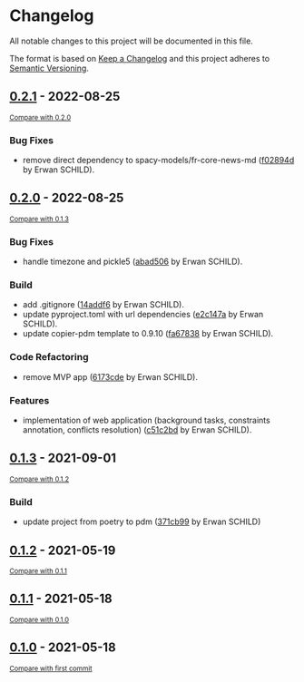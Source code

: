 # Changelog
All notable changes to this project will be documented in this file.

The format is based on [Keep a Changelog](http://keepachangelog.com/en/1.0.0/)
and this project adheres to [Semantic Versioning](http://semver.org/spec/v2.0.0.html).

<!-- insertion marker -->
## [0.2.1](https://github.com/cognitivefactory/interactive-clustering-gui/releases/tag/0.2.1) - 2022-08-25

<small>[Compare with 0.2.0](https://github.com/cognitivefactory/interactive-clustering-gui/compare/0.2.0...0.2.1)</small>

### Bug Fixes
- remove direct dependency to spacy-models/fr-core-news-md ([f02894d](https://github.com/cognitivefactory/interactive-clustering-gui/commit/f02894ddf67a5bc11263706e4561c8f70dfb9bf9) by Erwan SCHILD).


## [0.2.0](https://github.com/cognitivefactory/interactive-clustering-gui/releases/tag/0.2.0) - 2022-08-25

<small>[Compare with 0.1.3](https://github.com/cognitivefactory/interactive-clustering-gui/compare/0.1.3...0.2.0)</small>

### Bug Fixes
- handle timezone and pickle5 ([abad506](https://github.com/cognitivefactory/interactive-clustering-gui/commit/abad5062afb20b3ad7e0ef9d79e9f99b3f99a71d) by Erwan SCHILD).

### Build
- add .gitignore ([14addf6](https://github.com/cognitivefactory/interactive-clustering-gui/commit/14addf6fa09944ee0aa66336dff80e50aa8c1ec5) by Erwan SCHILD).
- update pyproject.toml with url dependencies ([e2c147a](https://github.com/cognitivefactory/interactive-clustering-gui/commit/e2c147a2cb38f2e89c16cf92c8dd517460b6a29d) by Erwan SCHILD).
- update copier-pdm template to 0.9.10 ([fa67838](https://github.com/cognitivefactory/interactive-clustering-gui/commit/fa678388f534a279c1d71ad840e63540dc079885) by Erwan SCHILD).

### Code Refactoring
- remove MVP app ([6173cde](https://github.com/cognitivefactory/interactive-clustering-gui/commit/6173cde665b9f1aeccb96c136ce0a95844f7dacb) by Erwan SCHILD).

### Features
- implementation of web application (background tasks, constraints annotation, conflicts resolution) ([c51c2bd](https://github.com/cognitivefactory/interactive-clustering-gui/commit/c51c2bd94f525b5997a320ad5148d7148a62be6b) by Erwan SCHILD).


## [0.1.3](https://github.com/cognitivefactory/interactive-clustering-gui/releases/tag/0.1.3) - 2021-09-01

<small>[Compare with 0.1.2](https://github.com/cognitivefactory/interactive-clustering-gui/compare/0.1.2...0.1.3)</small>

### Build
- update project from poetry to pdm ([371cb99](https://github.com/cognitivefactory/interactive-clustering-gui/commit/371cb99a4e6c22285a38f510a524859c705702f6) by Erwan SCHILD)

## [0.1.2](https://github.com/cognitivefactory/interactive-clustering-gui/releases/tag/0.1.2) - 2021-05-19

<small>[Compare with 0.1.1](https://github.com/cognitivefactory/interactive-clustering-gui/compare/0.1.1...0.1.2)</small>


## [0.1.1](https://github.com/cognitivefactory/interactive-clustering-gui/releases/tag/0.1.1) - 2021-05-18

<small>[Compare with 0.1.0](https://github.com/cognitivefactory/interactive-clustering-gui/compare/0.1.0...0.1.1)</small>

## [0.1.0](https://github.com/cognitivefactory/interactive-clustering-gui/releases/tag/0.1.0) - 2021-05-18

<small>[Compare with first commit](https://github.com/cognitivefactory/interactive-clustering-gui/compare/e6a9c56c7926cb54b1b0d005c1b0c2d1b6f17ce9...0.1.0)</small>
